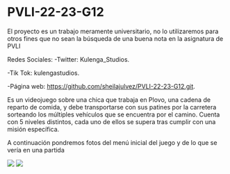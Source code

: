 # PVLI-22-23-G12
El proyecto es un trabajo meramente universitario, 
no lo utilizaremos para otros fines que no sean 
la búsqueda de una buena nota en la asignatura de PVLI

Redes Sociales:
-Twitter: Kulenga_Studios.

-Tik Tok: kulengastudios.

-Página web: https://github.com/sheilajulvez/PVLI-22-23-G12.git.

Es un videojuego sobre una chica que trabaja en Plovo, una cadena de reparto de comida, y debe transportarse con sus patines por la carretera sorteando los múltiples vehículos que se encuentra por el camino.
Cuenta con 5 niveles distintos, cada uno de ellos se supera tras cumplir con una misión específica.

A continuación pondremos fotos del menú inicial del juego y de lo que se vería en una partida


<image src="/images/inicio.png">
  
  
  
  
  
  
  
  
  
  
  


<image src="/images/partidaPrototipo.png">
 
